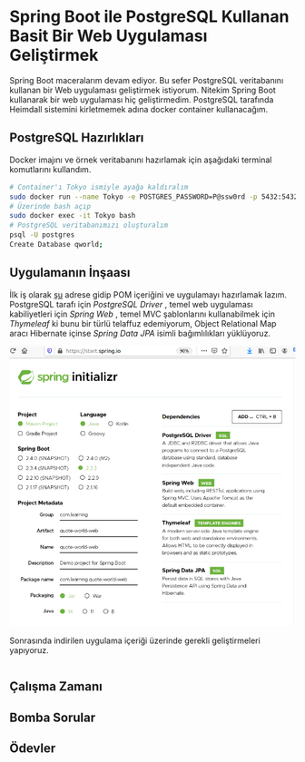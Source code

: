 # Spring Boot ile PostgreSQL Kullanan Basit Bir Web Uygulaması Geliştirmek

Spring Boot maceralarım devam ediyor. Bu sefer PostgreSQL veritabanını kullanan bir Web uygulaması geliştirmek istiyorum. Nitekim Spring Boot kullanarak bir web uygulaması hiç geliştirmedim. PostgreSQL tarafında Heimdall sistemini kirletmemek adına docker container kullanacağım.

## PostgreSQL Hazırlıkları

Docker imajını ve örnek veritabanını hazırlamak için aşağıdaki terminal komutlarını kullandım.

```bash
# Container'ı Tokyo ismiyle ayağa kaldıralım
sudo docker run --name Tokyo -e POSTGRES_PASSWORD=P@ssw0rd -p 5432:5432 -d postgres
# Üzerinde bash açıp
sudo docker exec -it Tokyo bash
# PostgreSQL veritabanımızı oluşturalım
psql -U postgres
Create Database qworld;
```

## Uygulamanın İnşaası

İlk iş olarak [şu](https://start.spring.io/) adrese gidip POM içeriğini ve uygulamayı hazırlamak lazım. PostgreSQL tarafı için _PostgreSQL Driver_ , temel web uygulaması kabiliyetleri için _Spring Web_ , temel MVC şablonlarını kullanabilmek için _Thymeleaf_ ki bunu bir türlü telaffuz edemiyorum, Object Relational Map aracı Hibernate içinse _Spring Data JPA_ isimli bağımlılıkları yüklüyoruz. 

![Screenshot_01.png](./assets/Screenshot_01.png)

Sonrasında indirilen uygulama içeriği üzerinde gerekli geliştirmeleri yapıyoruz.

```bash

```

## Çalışma Zamanı

## Bomba Sorular

## Ödevler